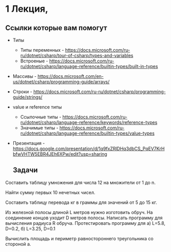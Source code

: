 # 1 Лекция, 


## Ссылки которые вам помогут

* Типы
  * Типы переменных - https://docs.microsoft.com/ru-ru/dotnet/csharp/tour-of-csharp/types-and-variables
  * Встроеные - https://docs.microsoft.com/ru-ru/dotnet/csharp/language-reference/builtin-types/built-in-types
* Массивы - https://docs.microsoft.com/en-us/dotnet/csharp/programming-guide/arrays/
* Строки - https://docs.microsoft.com/ru-ru/dotnet/csharp/programming-guide/strings/
* value и reference типы
  * Ссылочные типы - https://docs.microsoft.com/ru-ru/dotnet/csharp/language-reference/keywords/reference-types
  * Значимые типы - https://docs.microsoft.com/ru-ru/dotnet/csharp/language-reference/builtin-types/value-types
* Презентация - https://docs.google.com/presentation/d/1q9fxZRlDHq3dbCS_PqEV7KrHbfwVHTW5EBR4JEh6XPw/edit?usp=sharing

  ## Задачи

Составить таблицу умножения для числа 12 на множители от 1 до n.

Найти сумму первых 10 нечетных чисел.

Составить таблицу перевода кг в  граммы для значений от 5 до 15 кг.

Из железной полосы длиной  L  метров нужно изготовить обруч. На соединение концов уходит  D  метров полосы. Написать программу для вычисления радиуса  R обруча. Протестировать программу для а) L=5.8, D=0.2,  б) L=3.25, D=0.1

Вычислить площадь и периметр равностороннего треугольника со стороной а.

